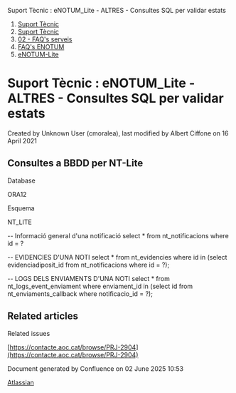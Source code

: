 Suport Tècnic : eNOTUM\_Lite - ALTRES - Consultes SQL per validar estats  

1.  [Suport Tècnic](index.md)
2.  [Suport Tècnic](13893782.md)
3.  [02 - FAQ's serveis](26313393.md)
4.  [FAQ's ENOTUM](28705561.md)
5.  [eNOTUM-Lite](eNOTUM-Lite_36341310.md)

Suport Tècnic : eNOTUM\_Lite - ALTRES - Consultes SQL per validar estats
========================================================================

Created by Unknown User (cmoralea), last modified by Albert Ciffone on 16 April 2021

  

Consultes a BBDD per NT-Lite
----------------------------

Database

ORA12

Esquema

NT\_LITE

  

\-- Informació general d'una notificació
select \* from nt\_notificacions where id = ?

-- EVIDENCIES D'UNA NOTI
select \* from nt\_evidencies where id in (select evidenciadiposit\_id from nt\_notificacions where id = ?);

-- LOGS DELS ENVIAMENTS D'UNA NOTI
select \* from nt\_logs\_event\_enviament where enviament\_id in (select id from nt\_enviaments\_callback where notificacio\_id = ?);

Related articles
----------------

  

Related issues

[https://contacte.aoc.cat/browse/PRJ-2904](https://contacte.aoc.cat/browse/PRJ-2904)

Document generated by Confluence on 02 June 2025 10:53

[Atlassian](http://www.atlassian.com/)